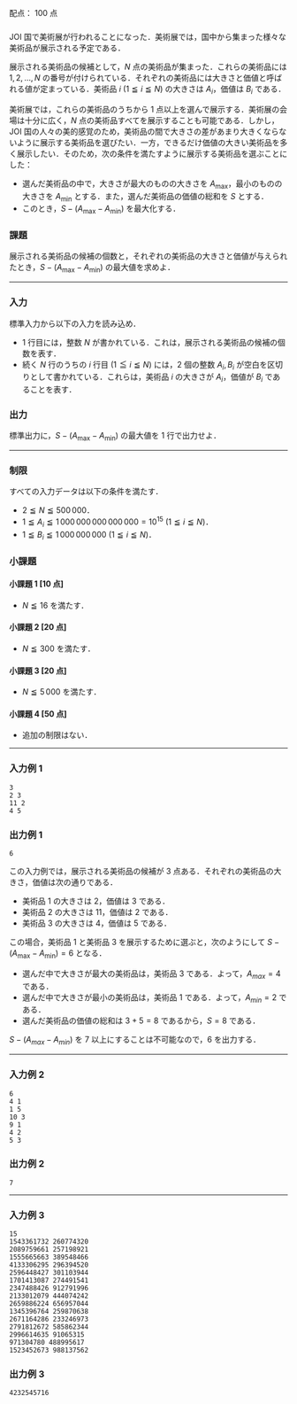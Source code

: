 配点： $100$ 点

###

JOI 国で美術展が行われることになった．美術展では，国中から集まった様々な美術品が展示される予定である．

展示される美術品の候補として，$N$ 点の美術品が集まった．これらの美術品には $1, 2, \ldots, N$ の番号が付けられている．それぞれの美術品には大きさと価値と呼ばれる値が定まっている．美術品 $i$ ($1 \leqq i \leqq N$) の大きさは $A_i$，価値は $B_i$ である．

美術展では，これらの美術品のうちから $1$ 点以上を選んで展示する．美術展の会場は十分に広く，$N$ 点の美術品すべてを展示することも可能である．しかし，JOI 国の人々の美的感覚のため，美術品の間で大きさの差があまり大きくならないように展示する美術品を選びたい．一方，できるだけ価値の大きい美術品を多く展示したい．そのため，次の条件を満たすように展示する美術品を選ぶことにした：

- 選んだ美術品の中で，大きさが最大のものの大きさを $A_{\mathrm{max}}$，最小のものの大きさを $A_{\mathrm{min}}$ とする．また，選んだ美術品の価値の総和を $S$ とする．
- このとき，$S - (A_{\mathrm{max}} - A_{\mathrm{min}}$) を最大化する．

### 課題

展示される美術品の候補の個数と，それぞれの美術品の大きさと価値が与えられたとき，$S - (A_{\mathrm{max}} - A_{\mathrm{min}})$ の最大値を求めよ．

---

### 入力

標準入力から以下の入力を読み込め．

- $1$ 行目には，整数 $N$ が書かれている．これは，展示される美術品の候補の個数を表す．
- 続く $N$ 行のうちの $i$ 行目 ($1 \leqq i \leqq N$) には，$2$ 個の整数 $A_i, B_i$ が空白を区切りとして書かれている．これらは，美術品 $i$ の大きさが $A_i$，価値が $B_i$ であることを表す．

### 出力

標準出力に，$S - (A_{\mathrm{max}} - A_{\mathrm{min}})$ の最大値を $1$ 行で出力せよ．

---

### 制限

すべての入力データは以下の条件を満たす．

- $2 \leqq N \leqq 500\,000$．
- $1 \leqq A_i \leqq 1\,000\,000\,000\,000\,000 = 10^{15}$ ($1 \leqq i \leqq N$)．
- $1 \leqq B_i \leqq 1\,000\,000\,000$ ($1 \leqq i \leqq N$)．

### 小課題

#### 小課題 1 [10 点]
- $N \leqq 16$ を満たす．

#### 小課題 2 [20 点]
- $N \leqq 300$ を満たす．

#### 小課題 3 [20 点]
- $N \leqq 5\,000$ を満たす．

#### 小課題 4 [50 点]
- 追加の制限はない．

---

### 入力例 1

~~~
3
2 3
11 2
4 5
~~~

### 出力例 1

~~~
6
~~~

この入力例では，展示される美術品の候補が $3$ 点ある．それぞれの美術品の大きさ，価値は次の通りである．

- 美術品 $1$ の大きさは $2$，価値は $3$ である．
- 美術品 $2$ の大きさは $11$，価値は $2$ である．
- 美術品 $3$ の大きさは $4$，価値は $5$ である．

この場合，美術品 $1$ と美術品 $3$ を展示するために選ぶと，次のようにして $S - (A_{\mathrm{max}} - A_{\mathrm{min}}) = 6$ となる．

- 選んだ中で大きさが最大の美術品は，美術品 $3$ である．よって，$A_{max} = 4$ である．
- 選んだ中で大きさが最小の美術品は，美術品 $1$ である．よって，$A_{min} = 2$ である．
- 選んだ美術品の価値の総和は $3 + 5 = 8$ であるから，$S = 8$ である．

$S - (A_{max} - A_{min})$ を $7$ 以上にすることは不可能なので，$6$ を出力する．

---

### 入力例 2

~~~
6
4 1
1 5
10 3
9 1
4 2
5 3
~~~

### 出力例 2

~~~
7
~~~

---

### 入力例 3

~~~
15
1543361732 260774320
2089759661 257198921
1555665663 389548466
4133306295 296394520
2596448427 301103944
1701413087 274491541
2347488426 912791996
2133012079 444074242
2659886224 656957044
1345396764 259870638
2671164286 233246973
2791812672 585862344
2996614635 91065315
971304780 488995617
1523452673 988137562
~~~

### 出力例 3

~~~
4232545716
~~~
